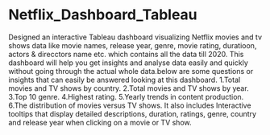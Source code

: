 # Netflix_Dashboard_Tableau
Designed an interactive Tableau dashboard visualizing Netflix movies and tv shows data like movie names, release year, genre, movie rating, duratioon, actors & direcctors name etc. which contains all the data till 2020.
This dashboard will help you get insights and analyse data easily and quickly without going through the actual whole data.below are some questions or insights that can easily be answered looking at this dashboard. 
1.Total movies and TV shows by country.
2.Total movies and TV shows by year.
3.Top 10 genre.
4.Highest rating.
5.Yearly trends in content production.
6.The distribution of movies versus TV shows. 
It also includes Interactive tooltips that display detailed descriptions, duration, ratings, genre, country and release year when clicking on a movie or TV show.

